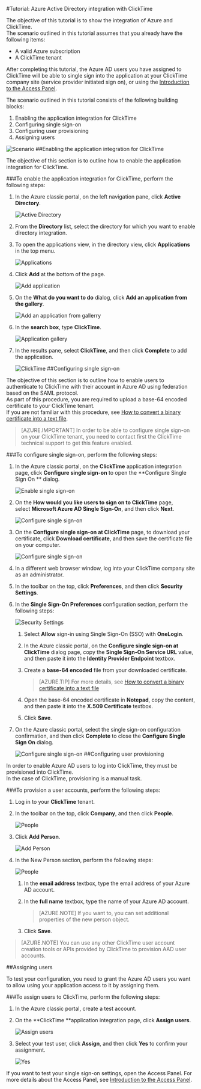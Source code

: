 <properties 
    pageTitle="Tutorial: Azure Active Directory integration with ClickTime | Microsoft Azure" 
    description="Learn how to use ClickTime with Azure Active Directory to enable single sign-on, automated provisioning, and more!" 
    services="active-directory" 
    authors="jeevansd"  
    documentationCenter="na" 
    manager="femila"/>
<tags 
    ms.service="active-directory" 
    ms.devlang="na" 
    ms.topic="article" 
    ms.tgt_pltfrm="na" 
    ms.workload="identity" 
    ms.date="07/11/2016" 
    ms.author="jeedes" />

#Tutorial: Azure Active Directory integration with ClickTime

The objective of this tutorial is to show the integration of Azure and ClickTime.  
The scenario outlined in this tutorial assumes that you already have the following items:

-   A valid Azure subscription
-   A ClickTime tenant

After completing this tutorial, the Azure AD users you have assigned to ClickTime will be able to single sign into the application at your ClickTime company site (service provider initiated sign on), or using the [Introduction to the Access Panel](active-directory-saas-access-panel-introduction.md).

The scenario outlined in this tutorial consists of the following building blocks:

1.  Enabling the application integration for ClickTime
2.  Configuring single sign-on
3.  Configuring user provisioning
4.  Assigning users

![Scenario](./media/active-directory-saas-clicktime-tutorial/IC777274.png "Scenario")
##Enabling the application integration for ClickTime

The objective of this section is to outline how to enable the application integration for ClickTime.

###To enable the application integration for ClickTime, perform the following steps:

1.  In the Azure classic portal, on the left navigation pane, click **Active Directory**.

    ![Active Directory](./media/active-directory-saas-clicktime-tutorial/IC700993.png "Active Directory")

2.  From the **Directory** list, select the directory for which you want to enable directory integration.

3.  To open the applications view, in the directory view, click **Applications** in the top menu.

    ![Applications](./media/active-directory-saas-clicktime-tutorial/IC700994.png "Applications")

4.  Click **Add** at the bottom of the page.

    ![Add application](./media/active-directory-saas-clicktime-tutorial/IC749321.png "Add application")

5.  On the **What do you want to do** dialog, click **Add an application from the gallery**.

    ![Add an application from gallerry](./media/active-directory-saas-clicktime-tutorial/IC749322.png "Add an application from gallerry")

6.  In the **search box**, type **ClickTime**.

    ![Application gallery](./media/active-directory-saas-clicktime-tutorial/IC777275.png "Application gallery")

7.  In the results pane, select **ClickTime**, and then click **Complete** to add the application.

    ![ClickTime](./media/active-directory-saas-clicktime-tutorial/IC777276.png "ClickTime")
##Configuring single sign-on

The objective of this section is to outline how to enable users to authenticate to ClickTime with their account in Azure AD using federation based on the SAML protocol.  
As part of this procedure, you are required to upload a base-64 encoded certificate to your ClickTime tenant.  
If you are not familiar with this procedure, see [How to convert a binary certificate into a text file](http://youtu.be/PlgrzUZ-Y1o).

>[AZURE.IMPORTANT] In order to be able to configure single sign-on on your ClickTime tenant, you need to contact first the ClickTime technical support to get this feature enabled.

###To configure single sign-on, perform the following steps:

1.  In the Azure classic portal, on the **ClickTime** application integration page, click **Configure single sign-on** to open the **Configure Single Sign On ** dialog.

    ![Enable single sign-on](./media/active-directory-saas-clicktime-tutorial/IC777277.png "Enable single sign-on")

2.  On the **How would you like users to sign on to ClickTime** page, select **Microsoft Azure AD Single Sign-On**, and then click **Next**.

    ![Configure single sign-on](./media/active-directory-saas-clicktime-tutorial/IC777278.png "Configure single sign-on")

3.  On the **Configure single sign-on at ClickTime** page, to download your certificate, click **Download certificate**, and then save the certificate file on your computer.

    ![Configure single sign-on](./media/active-directory-saas-clicktime-tutorial/IC777279.png "Configure single sign-on")

4.  In a different web browser window, log into your ClickTime company site as an administrator.

5.  In the toolbar on the top, click **Preferences**, and then click **Security Settings**.

6.  In the **Single Sign-On Preferences** configuration section, perform the following steps:

    ![Security Settings](./media/active-directory-saas-clicktime-tutorial/IC777280.png "Security Settings")

    1.  Select **Allow** sign-in using Single Sign-On (SSO) with **OneLogin**.
    2.  In the Azure classic portal, on the **Configure single sign-on at ClickTime** dialog page, copy the **Single Sign-On Service URL** value, and then paste it into the **Identity Provider Endpoint** textbox.
    3.  Create a **base-64 encoded** file from your downloaded certificate.  

        >[AZURE.TIP] For more details, see [How to convert a binary certificate into a text file](http://youtu.be/PlgrzUZ-Y1o)

    4.  Open the base-64 encoded certificate in **Notepad**, copy the content, and then paste it into the **X.509 Certificate** textbox.
    5.  Click **Save**.

7.  On the Azure classic portal, select the single sign-on configuration confirmation, and then click **Complete** to close the **Configure Single Sign On** dialog.

    ![Configure single sign-on](./media/active-directory-saas-clicktime-tutorial/IC777281.png "Configure single sign-on")
##Configuring user provisioning

In order to enable Azure AD users to log into ClickTime, they must be provisioned into ClickTime.  
In the case of ClickTime, provisioning is a manual task.

###To provision a user accounts, perform the following steps:

1.  Log in to your **ClickTime** tenant.

2.  In the toolbar on the top, click **Company**, and then click **People**.

    ![People](./media/active-directory-saas-clicktime-tutorial/IC777282.png "People")

3.  Click **Add Person**.

    ![Add Person](./media/active-directory-saas-clicktime-tutorial/IC777283.png "Add Person")

4.  In the New Person section, perform the following steps:

    ![People](./media/active-directory-saas-clicktime-tutorial/IC777284.png "People")

    1.  In the **email address** textbox, type the email address of your Azure AD account.
    2.  In the **full name** textbox, type the name of your Azure AD account.  

        >[AZURE.NOTE] If you want to, you can set additional properties of the new person object.

    3.  Click **Save**.

>[AZURE.NOTE] You can use any other ClickTime user account creation tools or APIs provided by ClickTime to provision AAD user accounts.

##Assigning users

To test your configuration, you need to grant the Azure AD users you want to allow using your application access to it by assigning them.

###To assign users to ClickTime, perform the following steps:

1.  In the Azure classic portal, create a test account.

2.  On the **ClickTime **application integration page, click **Assign users**.

    ![Assign users](./media/active-directory-saas-clicktime-tutorial/IC777285.png "Assign users")

3.  Select your test user, click **Assign**, and then click **Yes** to confirm your assignment.

    ![Yes](./media/active-directory-saas-clicktime-tutorial/IC767830.png "Yes")

If you want to test your single sign-on settings, open the Access Panel. For more details about the Access Panel, see [Introduction to the Access Panel](active-directory-saas-access-panel-introduction.md).
